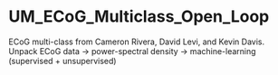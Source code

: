# UM_ECoG_Multiclass_Open_Loop
ECoG multi-class from Cameron Rivera, David Levi, and Kevin Davis. Unpack ECoG data -> power-spectral density -> machine-learning (supervised + unsupervised)
